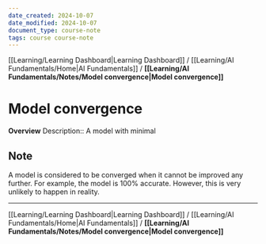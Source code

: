 ```yaml
---
date_created: 2024-10-07
date_modified: 2024-10-07
document_type: course-note
tags: course course-note
---
```

[[Learning/Learning Dashboard|Learning Dashboard]] / [[Learning/AI Fundamentals/Home|AI Fundamentals]] / **[[Learning/AI Fundamentals/Notes/Model convergence|Model convergence]]**
# Model convergence
**Overview**
Description:: A model with minimal 

## Note

A model is considered to be converged when it cannot be improved any further. For example, the model is 100% accurate. However, this is very unlikely to happen in reality.

---
[[Learning/Learning Dashboard|Learning Dashboard]] / [[Learning/AI Fundamentals/Home|AI Fundamentals]] / **[[Learning/AI Fundamentals/Notes/Model convergence|Model convergence]]**